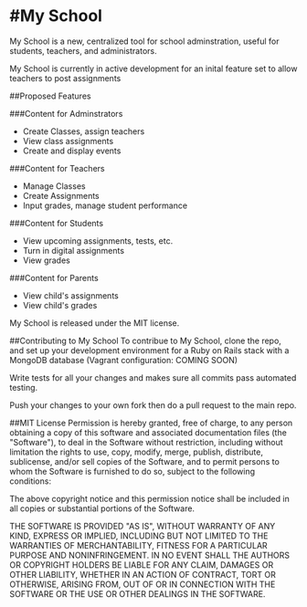 #My School
=========

My School is a new, centralized tool for school adminstration, useful for students, teachers, and administrators.

My School is currently in active development for an inital feature set to allow teachers to post assignments

##Proposed Features

###Content for Adminstrators
* Create Classes, assign teachers
* View class assignments
* Create and display events

###Content for Teachers
* Manage Classes
* Create Assignments
* Input grades, manage student performance

###Content for Students
* View upcoming assignments, tests, etc.
* Turn in digital assignments
* View grades

###Content for Parents
* View child's assignments
* View child's grades

My School is released under the MIT license.

##Contributing to My School
To contribue to My School, clone the repo, and set up your development environment for a Ruby on Rails stack with a MongoDB database (Vagrant configuration: COMING SOON)

Write tests for all your changes and makes sure all commits pass automated testing.

Push your changes to your own fork then do a pull request to the main repo.

##MIT License
Permission is hereby granted, free of charge, to any person obtaining
a copy of this software and associated documentation files (the
"Software"), to deal in the Software without restriction, including
without limitation the rights to use, copy, modify, merge, publish,
distribute, sublicense, and/or sell copies of the Software, and to
permit persons to whom the Software is furnished to do so, subject to
the following conditions:

The above copyright notice and this permission notice shall be
included in all copies or substantial portions of the Software.

THE SOFTWARE IS PROVIDED "AS IS", WITHOUT WARRANTY OF ANY KIND,
EXPRESS OR IMPLIED, INCLUDING BUT NOT LIMITED TO THE WARRANTIES OF
MERCHANTABILITY, FITNESS FOR A PARTICULAR PURPOSE AND
NONINFRINGEMENT. IN NO EVENT SHALL THE AUTHORS OR COPYRIGHT HOLDERS BE
LIABLE FOR ANY CLAIM, DAMAGES OR OTHER LIABILITY, WHETHER IN AN ACTION
OF CONTRACT, TORT OR OTHERWISE, ARISING FROM, OUT OF OR IN CONNECTION
WITH THE SOFTWARE OR THE USE OR OTHER DEALINGS IN THE SOFTWARE.